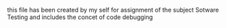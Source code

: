 this file has been created by my self for assignment of the subject Sotware Testing and includes the concet of code debugging
